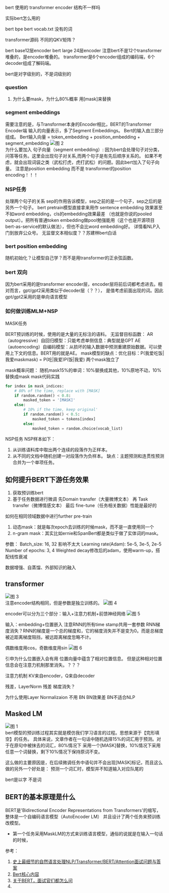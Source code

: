 bert 使用的 transformer encoder 结构不一样吗

实际bert怎么用的

bert bpe
bert vocab.txt 没有的词

transformer源码 不同的QKV矩阵？

bert base12层encoder bert large 24层encoder
注意bert不是12个transformer堆叠的，是encoder堆叠的。
transformer是6个encoder组成的编码端，6个decoder组成了解码端。

bert是对字级别的，不是词级别的
### question
1. 为什么要mask，为什么80%概率 用[mask]来替换


### segment embeddings
需要注意的是，与Transformer本身的Encoder相比，BERT的Transformer Encoder端
输入的向量表示，多了Segment Embeddings。
Bert的输入由三部分组成。
Bert输入向量 = token_embedding + position_embedding + segment_embedding
![图 2](../images/17b56dca69107d497668c47faf57114e30713cc618d98aa8ca39d2fcc254ded3.png)  
为什么要加入 句子向量（segment embedding）:
因为bert会处理句子对分类，问答等任务。这里会出现句子对关系,而两个句子是有先后顺序关系的。
如果不考虑，就会出现词袋之类（武松打虎，虎打武松）的问题。因此bert加入了句子向量。
注意是position embedding 而不是 transformer的position encoding！！！


### NSP任务
处理两个句子的关系
sep的作用告诉模型，sep之前的是一个句子，sep之后的是另外一个句子。
bert pretrain模型直接拿来用作 sentence embedding 效果甚至不如word embedding，cls的embedding效果最差
（也就是你说的pooled output）。把所有普通token embedding做pool勉强能用（这个也是开源项目bert-as-service的默认做法），但也不会比word embedding好。
详情看NLP入门到放弃公众号。
无监督文本相似度？？苏建林bert白话

### bert position embedding 
随机初始化？让模型自己学？而不是用transformer的正余弦函数。

### bert 双向
因为bert采用的是transformer encoder层，encoder层将前后词都考虑进去。相对而言，gpt/gpt2采用类似于decoder层（？？），
是值考虑前面出现的词。因此gpt/gpt2采用的是单向语言模型


### 如何做训练MLM+NSP
MASK任务

BERT预训练的时候，使用的是大量的无标注的语料。
无监督目标函数：
AR（autogressive）自回归模型：只能考虑单侧信息：典型就是GPT
AE（autoencoding）自编码模型：从损坏的输入数据中预测重建原始数据。可以使用上下文的信息。BERT用的就是AE。
mask模型的缺点：优化目标：P(我爱吃饭|我爱maskmask) = P(吃|我爱)P(饭|我爱)
两个mask独立了

mask概率问题：
随机mask15%的单词：10%替换成其他，10%原地不动，10%替换成mask
mask代码实践
```python
for index in mask_indices:
    # 80% of the time, replace with [MASK]
    if random.random() < 0.8:
        masked_token = '[MASK]'
    else:
        # 10% if the time, keep original'
        if random.random() < 0.5:
            masked_token = tokens[index]
        else:
            masked_token = random.choice(vocab_list)
```

NSP任务
NSP样本如下：
1. 从训练语料库中取出两个连续的段落作为正样本。
2. 从不同的文档中随机创建一对段落作为负样本。
缺点：主题预测和连贯性预测合并为一个单项任务。





## 如何提升BERT下游任务效果
1. 获取预训练bert
2. 基于任务数据进行微调
先Domain transfer（大量微博文本） 再 Task transfer（微博情感文本） 最后 fine-tune（任务相关数据）性能是最好的

如何在相同领域数据中进行further pre-train
1. 动态mask：就是每次epoch去训练的时候mask，而不是一直使用同一个
2. n-gram mask：其实比如ernie和SpanBert都是类似于做了实体词的mask。

参数：
Batch_size: 16, 32 影响不太大
Learning rate(Adam): 5e-5, 3e-5, 2e-5
Number of epochs: 3, 4
Weighted decay修改后的adam，使用warm-up，搭配线性衰减

数据增强、自蒸馏、外部知识的融入

## transformer
![图 3](../images/e4e1bd274203012001810e42b6e4ddb2faf1f6208b3b5ed3d08e22cc1fd70bba.png)  
注意encoder结构相同，但是参数是独立训练的。
![图 4](../images/f75f61d82d01c7d594251635995156201efb54a385dd81fc79af263bd224a423.png)  

encoder可以分为三个部分：输入+注意力机制+前馈神经网络
![图 5](../images/fffe70231ec8a7815cb2f8ea770b30eb399f8368efa8b7be3a638e5c1492d572.png)  

输入：embedding+位置嵌入
注意RNN的所有time stamp共用一套参数
RNN梯度消失？RNN的梯度是一个总的梯度和，它的梯度消失并不是变为0。而是总梯度被近距离梯度阻挡，被远距离梯度忽略不计。

偶数维度用cos，奇数维度用sin
![图 6](../images/4bcaf668634ca577cfbcc10fc3c5b8718008cb3a07bd631c399b2c61dfe2a9e6.png)  

引申为什么位置嵌入会有用
位置向量中蕴含了相对位置信息。
但是这种相对位置信息会在注意力机制那里消失。？？？

注意力机制
KV来自encoder，Q来自decoder


残差，LayerNorm
残差 梯度消失？

为什么使用Layer Normalizaion 不用 BN
BN效果差 BN不适合NLP





## Masked LM
![图 1](../images/bed049d74c8ed69d76ca8cb2ab44ccb2bb3339e4b65e3381a05378a0d9f4eee4.png)  
bert模型的预训练过程其实就是模仿我们学习语言的过程。思想来源于【完形填空】的任务。
具体来说，文章作者在一句话中随机选择15%的词汇用于预测。对于在原句中被抹去的词汇，80%情况下
采用一个[MASK]替换，10%情况下采用任意一个词替换，剩下10%情况下保持原词不变。

这么做的主要原因是，在后续微调任务中语句并不会出现[MASK]标记，而且这么做的另外一个好处是：
预测一个词汇时，模型并不知道输入对应队尾的


bert是以字 不是词

## BERT的基本原理是什么
BERT是'Bidirectional Encoder Representations from Transformers'的缩写，整体是一个自编码语言模型（AutoEncoder LM）
并且设计了两个任务来预训练改模型。

* 第一个任务采用MaskLM的方式来训练语言模型，通俗的说就是在输入一句话的时候，









参考：
1. [史上最细节的自然语言处理NLP/Transformer/BERT/Attention面试问题与答案](https://zhuanlan.zhihu.com/p/348373259)
2. [Bert核心内容](https://blog.csdn.net/weixin_48185819/article/details/106535090)
3. [关于BERT，面试官们都怎么问](https://mp.weixin.qq.com/s/ao9-bn_2p0CrFUa_urtmOg)
4. 
